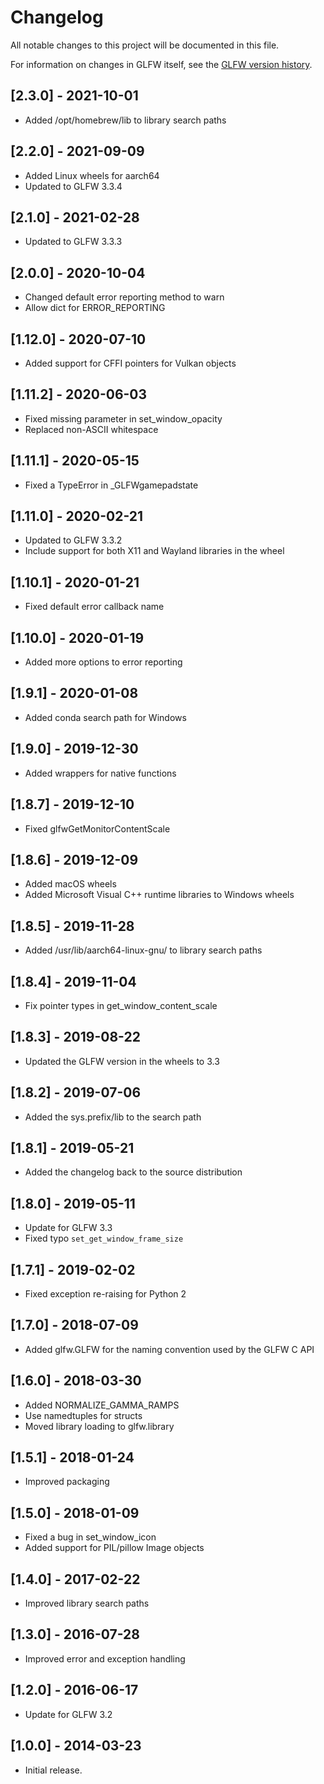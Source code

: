 # Changelog

All notable changes to this project will be documented in this file.

For information on changes in GLFW itself, see the [GLFW version history](https://www.glfw.org/changelog.html).

## [2.3.0] - 2021-10-01
- Added /opt/homebrew/lib to library search paths

## [2.2.0] - 2021-09-09
- Added Linux wheels for aarch64
- Updated to GLFW 3.3.4

## [2.1.0] - 2021-02-28
- Updated to GLFW 3.3.3

## [2.0.0] - 2020-10-04
- Changed default error reporting method to warn
- Allow dict for ERROR_REPORTING

## [1.12.0] - 2020-07-10
- Added support for CFFI pointers for Vulkan objects

## [1.11.2] - 2020-06-03
- Fixed missing parameter in set_window_opacity
- Replaced non-ASCII whitespace

## [1.11.1] - 2020-05-15
- Fixed a TypeError in _GLFWgamepadstate

## [1.11.0] - 2020-02-21
- Updated to GLFW 3.3.2
- Include support for both X11 and Wayland libraries in the wheel

## [1.10.1] - 2020-01-21
- Fixed default error callback name

## [1.10.0] - 2020-01-19
- Added more options to error reporting

## [1.9.1] - 2020-01-08
- Added conda search path for Windows

## [1.9.0] - 2019-12-30
- Added wrappers for native functions

## [1.8.7] - 2019-12-10
- Fixed glfwGetMonitorContentScale

## [1.8.6] - 2019-12-09
- Added macOS wheels
- Added Microsoft Visual C++ runtime libraries to Windows wheels

## [1.8.5] - 2019-11-28
- Added /usr/lib/aarch64-linux-gnu/ to library search paths

## [1.8.4] - 2019-11-04
- Fix pointer types in get_window_content_scale

## [1.8.3] - 2019-08-22
- Updated the GLFW version in the wheels to 3.3

## [1.8.2] - 2019-07-06
- Added the sys.prefix/lib to the search path

## [1.8.1] - 2019-05-21
- Added the changelog back to the source distribution

## [1.8.0] - 2019-05-11
- Update for GLFW 3.3
- Fixed typo `set_get_window_frame_size`

## [1.7.1] - 2019-02-02
- Fixed exception re-raising for Python 2

## [1.7.0] - 2018-07-09
- Added glfw.GLFW for the naming convention used by the GLFW C API

## [1.6.0] - 2018-03-30
- Added NORMALIZE_GAMMA_RAMPS
- Use namedtuples for structs
- Moved library loading to glfw.library

## [1.5.1] - 2018-01-24
- Improved packaging

## [1.5.0] - 2018-01-09
- Fixed a bug in set_window_icon
- Added support for PIL/pillow Image objects

## [1.4.0] - 2017-02-22
- Improved library search paths

## [1.3.0] - 2016-07-28
- Improved error and exception handling

## [1.2.0] - 2016-06-17
- Update for GLFW 3.2

## [1.0.0] - 2014-03-23
- Initial release.

